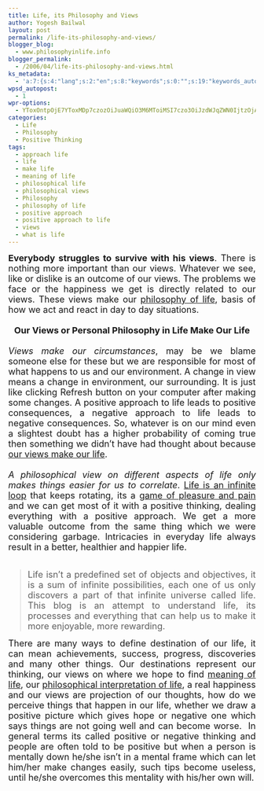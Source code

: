 ```yaml
---
title: Life, its Philosophy and Views
author: Yogesh Bailwal
layout: post
permalink: /life-its-philosophy-and-views/
blogger_blog:
  - www.philosophyinlife.info
blogger_permalink:
  - /2006/04/life-its-philosophy-and-views.html
ks_metadata:
  - 'a:7:{s:4:"lang";s:2:"en";s:8:"keywords";s:0:"";s:19:"keywords_autoupdate";s:1:"0";s:11:"description";s:0:"";s:22:"description_autoupdate";s:1:"0";s:5:"title";s:0:"";s:6:"robots";s:12:"index,follow";}'
wpsd_autopost:
  - 1
wpr-options:
  - YToxOntpOjE7YToxMDp7czozOiJuaWQiO3M6MToiMSI7czo3OiJzdWJqZWN0IjtzOjA6IiI7czo4OiJ0ZXh0Ym9keSI7czowOiIiO3M6ODoiaHRtbGJvZHkiO3M6MDoiIjtzOjc6ImRpc2FibGUiO2k6MDtzOjE1OiJub2N1c3RvbWl6YXRpb24iO2k6MTtzOjEyOiJub3Bvc3RzZXJpZXMiO2k6MTtzOjEwOiJodG1sZW5hYmxlIjtpOjE7czoxMjoiYXR0YWNoaW1hZ2VzIjtpOjE7czoyMToic2tpcGFjdGl2ZXN1YnNjcmliZXJzIjtpOjA7fX0=
categories:
  - Life
  - Philosophy
  - Positive Thinking
tags:
  - approach life
  - life
  - make life
  - meaning of life
  - philosophical life
  - philosophical views
  - Philosophy
  - philosophy of life
  - positive approach
  - positive approach to life
  - views
  - what is life
---
```

<div style="text-align: justify;">
  <span style="font-size: large;"><strong>Everybody struggles to survive with his views</strong>. There is nothing more important than our views. Whatever we see, like or dislike is an outcome of our views. The problems we face or the happiness we get is directly related to our views. These views make our <a href="http://www.philosophyinlife.info/">philosophy of life</a>, basis of how we act and react in day to day situations.</span>
</div>

<div style="text-align: justify;">
  <span style="font-size: large;"><br /> </span>
</div>

<div style="text-align: center;">
  <span style="font-size: large;"><strong>Our Views or Personal Philosophy in Life Make Our Life</strong></span>
</div>

<div style="text-align: justify;">
  <span style="font-size: large;"><br /> </span>
</div>

<div style="text-align: justify;">
  <span style="font-size: large;"><em>Views make our circumstances</em>, may be we blame someone else for these but we are responsible for most of what happens to us and our environment. A change in view means a change in environment, our surrounding. It is just like clicking Refresh button on your computer after making some changes. A positive approach to life leads to positive consequences, a negative approach to life leads to negative consequences. So, whatever is on our mind even a slightest doubt has a higher probability of coming true then something we didn&#8217;t have had thought about because <a href="http://hubpages.com/hub/My-Views-Make-My-Life" target="_blank">our views make our life</a>.</span>
</div>

<div style="text-align: justify;">
  <span style="font-size: large;"><br /> </span>
</div>

<div style="text-align: justify;">
  <span style="font-size: large;"><em>A philosophical view on different aspects of life only makes things easier for us to correlate</em>. <a href="http://www.philosophyinlife.info/infinite-loop-of-life/" target="_self">Life is an infinite loop</a> that keeps rotating, its a <a href="http://www.philosophyinlife.info/a-game-of-pleasure-or-pain/" target="_blank">game of pleasure and pain</a> and we can get most of it with a positive thinking, dealing everything with a positive approach. We get a more valuable outcome from the same thing which we were considering garbage. Intricacies in everyday life always result in a better, healthier and happier life.</span>
</div>

<div style="text-align: justify;">
  <span style="font-size: large;"><br /> </span>
</div>

> <div style="text-align: justify;">
>   <span style="font-size: large;">Life isn&#8217;t a predefined set of objects and objectives, it is a sum of infinite possibilities, each one of us only discovers a part of that infinite universe called life. This blog is an attempt to understand life, its processes and everything that can help us to make it more enjoyable, more rewarding.</span>
> </div>

<div style="text-align: justify;">
  <span style="font-size: large;">There are many ways to define destination of our life, it can mean achievements, success, progress, discoveries and many other things. Our destinations represent our thinking, our views on where we hope to find <a title="What Is The Meaning of The Life" href="http://www.philosophyinlife.info/what-is-meaning-of-life/">meaning of life</a>, our <a title="Life, its Philosophy and Views" href="http://www.philosophyinlife.info/life-its-philosophy-and-views/">philosophical interpretation of life</a>, a real happiness and our views are projection of our thoughts, how do we perceive things that happen in our life, whether we draw a positive picture which gives hope or negative one which says things are not going well and can become worse.  In general terms its called positive or negative thinking and people are often told to be positive but when a person is mentally down he/she isn&#8217;t in a mental frame which can let him/her make changes easily, such tips become useless, until he/she overcomes this mentality with his/her own will.<br /> </span>
</div>

<div style="text-align: justify;">
  <span style="font-size: large;"><br /> </span>
</div>
